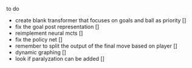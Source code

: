 to do

- create blank transformer that focuses on goals and ball as priority []
- fix the goal post representation []
- reimplement neural mcts []
- fix the policy net []
- remember to split the output of the final move based on player []
- dynamic graphing []
- look if paralyzation can be added []

